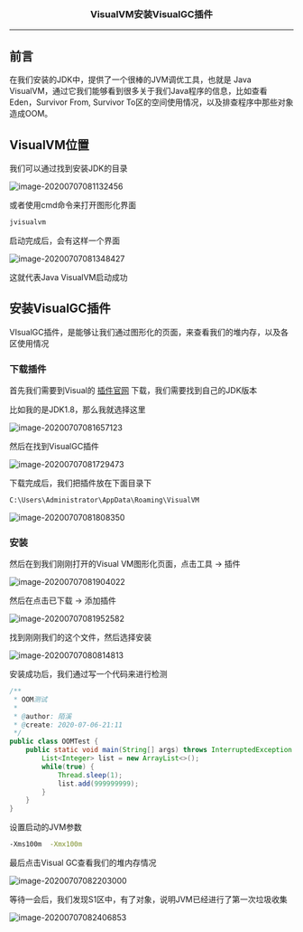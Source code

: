 ### <center>VisualVM安装VisualGC插件
***
## 前言

在我们安装的JDK中，提供了一个很棒的JVM调优工具，也就是 Java VisualVM，通过它我们能够看到很多关于我们Java程序的信息，比如查看 Eden，Survivor From, Survivor To区的空间使用情况，以及排查程序中那些对象造成OOM。

##  VisualVM位置

我们可以通过找到安装JDK的目录

![image-20200707081132456](images/image-20200707081132456.png)

或者使用cmd命令来打开图形化界面

```bash
jvisualvm
```

启动完成后，会有这样一个界面

![image-20200707081348427](images/image-20200707081348427.png)

这就代表Java VisualVM启动成功

## 安装VisualGC插件

VIsualGC插件，是能够让我们通过图形化的页面，来查看我们的堆内存，以及各区使用情况

### 下载插件

首先我们需要到Visual的 [插件官网](https://visualvm.github.io/pluginscenters.html) 下载，我们需要找到自己的JDK版本

比如我的是JDK1.8，那么我就选择这里

![image-20200707081657123](images/image-20200707081657123.png)

然后在找到VisualGC插件

![image-20200707081729473](images/image-20200707081729473.png)

下载完成后，我们把插件放在下面目录下

```bash
C:\Users\Administrator\AppData\Roaming\VisualVM
```

![image-20200707081808350](images/image-20200707081808350.png)

### 安装

然后在到我们刚刚打开的Visual VM图形化页面，点击工具 -> 插件

![image-20200707081904022](images/image-20200707081904022.png)

然后在点击已下载 -> 添加插件

![image-20200707081952582](images/image-20200707081952582.png)

找到刚刚我们的这个文件，然后选择安装

![image-20200707080814813](images/image-20200707080814813.png)

安装成功后，我们通过写一个代码来进行检测

```java
/**
 * OOM测试
 *
 * @author: 陌溪
 * @create: 2020-07-06-21:11
 */
public class OOMTest {
    public static void main(String[] args) throws InterruptedException {
        List<Integer> list = new ArrayList<>();
        while(true) {
            Thread.sleep(1);
            list.add(999999999);
        }
    }
}
```

设置启动的JVM参数

```bash
-Xms100m  -Xmx100m
```

最后点击Visual GC查看我们的堆内存情况

![image-20200707082203000](images/image-20200707082203000.png)

等待一会后，我们发现S1区中，有了对象，说明JVM已经进行了第一次垃圾收集

![image-20200707082406853](images/image-20200707082406853.png)